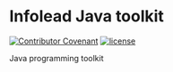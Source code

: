 # Infolead Java toolkit

[![Contributor Covenant](https://img.shields.io/badge/Contributor%20Covenant-2.1-4baaaa.svg)](code_of_conduct.md)
[![license](https://img.shields.io/badge/eupl--1.2-EUROPEAN%20UNION%20PUBLIC%20LICENCE%20v.%201.2-informational.svg)](LICENCE.txt)

Java programming toolkit
